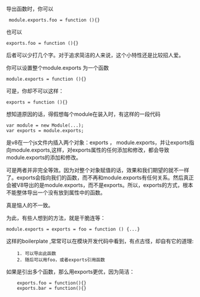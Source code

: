 
导出函数时，你可以

     module.exports.foo = function (){}
        
也可以

    exports.foo = function (){}

后者可以少打几个字。对于追求简洁的人来说，这个小特性还是比较招人爱。

你可以设置整个module.exports 为一个函数

    module.exports = function (){}

可是，你却不可以这样：
    
    exports = function (){}
    
想知道原因的话，得假想每个module在装入时，有这样的一段代码

    var module = new Module(...);
    var exports = module.exports;

是v8在一个js文件内插入两个对象：exports ， module.exports，并让exports指向module.exports,这样，对exports属性的任何添加和修改，都会导致module.exports的添加和修改。

可是两者并非完全等效。因为对整个对象赋值的话，效果和我们期望的就不一样了。exports会指向我们的函数，而不再和module.exports有任何关系。然后真正会被V8导出的是module.exports，而不是exports。所以，exports的方式，根本不能整体导出一个没有放到属性中的函数。

真是恼人的不一致。

为此，有些人想到的方法，就是干脆连等：

    module.exports = exports = foo = function () {...}

这样的boilerplate ,常常可以在模块开发代码中看到，有点古怪，却自有它的道理:

		1. 可以导出此函数
		2. 随后可以用foo，或者exports引用函数

如果是引出多个函数，那么用exports更优，因为简洁：

		exports.foo = function(){}
		exports.bar = function(){}

